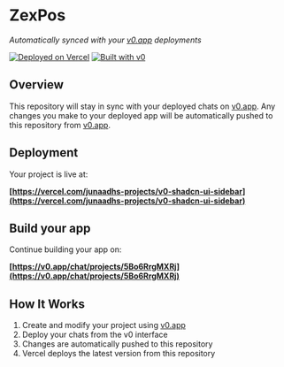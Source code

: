 # ZexPos

*Automatically synced with your [v0.app](https://v0.app) deployments*

[![Deployed on Vercel](https://img.shields.io/badge/Deployed%20on-Vercel-black?style=for-the-badge&logo=vercel)](https://vercel.com/junaadhs-projects/v0-shadcn-ui-sidebar)
[![Built with v0](https://img.shields.io/badge/Built%20with-v0.app-black?style=for-the-badge)](https://v0.app/chat/projects/5Bo6RrgMXRj)

## Overview

This repository will stay in sync with your deployed chats on [v0.app](https://v0.app).
Any changes you make to your deployed app will be automatically pushed to this repository from [v0.app](https://v0.app).

## Deployment

Your project is live at:

**[https://vercel.com/junaadhs-projects/v0-shadcn-ui-sidebar](https://vercel.com/junaadhs-projects/v0-shadcn-ui-sidebar)**

## Build your app

Continue building your app on:

**[https://v0.app/chat/projects/5Bo6RrgMXRj](https://v0.app/chat/projects/5Bo6RrgMXRj)**

## How It Works

1. Create and modify your project using [v0.app](https://v0.app)
2. Deploy your chats from the v0 interface
3. Changes are automatically pushed to this repository
4. Vercel deploys the latest version from this repository
